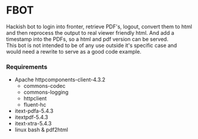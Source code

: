 FBOT
====

Hackish bot to login into fronter, retrieve PDF's, logout, convert them to html and then reprocess the output to real viewer friendly html. And add a timestamp into the PDFs, so a html and pdf version can be served.  
This bot is not intended to be of any use outside it's specific case and would need a rewrite to serve as a good code example.

### Requirements
- Apache httpcomponents-client-4.3.2
  - commons-codec
  - commons-logging
  - httpclient
  - fluent-hc
- itext-pdfa-5.4.3
- itextpdf-5.4.3
- itext-xtra-5.4.3
- linux bash & pdf2html